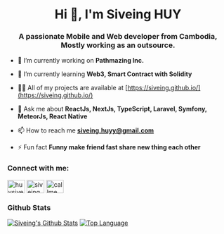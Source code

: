<h1 align="center">Hi 👋, I'm Siveing HUY</h1>
<h3 align="center">A passionate Mobile and Web developer from Cambodia, Mostly working as an outsource.</h3>

- 🔭 I’m currently working on **Pathmazing Inc.**

- 🌱 I’m currently learning **Web3, Smart Contract with Solidity**

- 👨‍💻 All of my projects are available at [https://siveing.github.io/](https://siveing.github.io/)

- 💬 Ask me about **ReactJs, NextJs, TypeScript, Laravel, Symfony, MeteorJs, React Native**

- 📫 How to reach me **siveing.huyy@gmail.com**

- ⚡ Fun fact **Funny make friend fast share new thing each other**

<h3 align="left">Connect with me:</h3>
<p align="left">
<a href="https://twitter.com/huysiveing" target="blank"><img align="center" src="https://raw.githubusercontent.com/rahuldkjain/github-profile-readme-generator/master/src/images/icons/Social/twitter.svg" alt="huysiveing" height="30" width="40" /></a>
<a href="https://fb.com/siveing.huy" target="blank"><img align="center" src="https://raw.githubusercontent.com/rahuldkjain/github-profile-readme-generator/master/src/images/icons/Social/facebook.svg" alt="siveing.huy" height="30" width="40" /></a>
<a href="https://instagram.com/callme_siveing" target="blank"><img align="center" src="https://raw.githubusercontent.com/rahuldkjain/github-profile-readme-generator/master/src/images/icons/Social/instagram.svg" alt="callme_siveing" height="30" width="40" /></a>
</p>

### Github Stats

[![Siveing's Github Stats](https://github-readme-stats.vercel.app/api?username=siveing&show_icons=true&theme=material-palenight)](https://github.com/siveing)
[![Top Language](https://github-readme-stats.vercel.app/api/top-langs/?username=siveing&show_icons=true&theme=material-palenight)](https://github.com/siveing)
